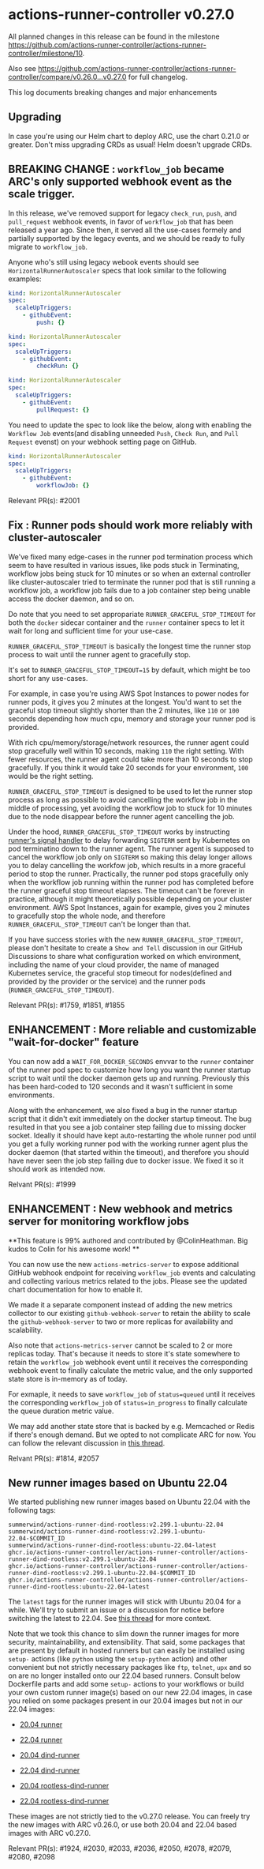 # actions-runner-controller v0.27.0

All planned changes in this release can be found in the milestone https://github.com/actions-runner-controller/actions-runner-controller/milestone/10.

Also see https://github.com/actions-runner-controller/actions-runner-controller/compare/v0.26.0...v0.27.0 for full changelog.

This log documents breaking changes and major enhancements

## Upgrading

In case you're using our Helm chart to deploy ARC, use the chart 0.21.0 or greater. Don't miss upgrading CRDs as usual! Helm doesn't upgrade CRDs.

## BREAKING CHANGE : `workflow_job` became ARC's only supported webhook event as the scale trigger.

In this release, we've removed support for legacy `check_run`, `push`, and `pull_request` webhook events, in favor of `workflow_job` that has been released a year ago. Since then, it served all the use-cases formely and partially supported by the legacy events, and we should be ready to fully migrate to `workflow_job`.

Anyone who's still using legacy webook events should see `HorizontalRunnerAutoscaler` specs that look similar to the following examples:

```yaml
kind: HorizontalRunnerAutoscaler
spec:
  scaleUpTriggers:
    - githubEvent:
        push: {}
```

```yaml
kind: HorizontalRunnerAutoscaler
spec:
  scaleUpTriggers:
    - githubEvent:
        checkRun: {}
```

```yaml
kind: HorizontalRunnerAutoscaler
spec:
  scaleUpTriggers:
    - githubEvent:
        pullRequest: {}
```

You need to update the spec to look like the below, along with enabling the `Workflow Job` events(and disabling unneeded `Push`, `Check Run`, and `Pull Request` evenst) on your webhook setting page on GitHub.

```yaml
kind: HorizontalRunnerAutoscaler
spec:
  scaleUpTriggers:
    - githubEvent:
        workflowJob: {}
```

Relevant PR(s): #2001

## Fix : Runner pods should work more reliably with cluster-autoscaler

We've fixed many edge-cases in the runner pod termination process which seem to have resulted in various issues, like pods stuck in Terminating, workflow jobs being stuck for 10 minutes or so when an external controller like cluster-autoscaler tried to terminate the runner pod that is still running a workflow job, a workflow job fails due to a job container step being unable access the docker daemon, and so on.

Do note that you need to set appropariate `RUNNER_GRACEFUL_STOP_TIMEOUT` for both the `docker` sidecar container and the `runner` container specs to let it wait for long and sufficient time for your use-case.

`RUNNER_GRACEFUL_STOP_TIMEOUT` is basically the longest time the runner stop process to wait until the runner agent to gracefully stop.

It's set to `RUNNER_GRACEFUL_STOP_TIMEOUT=15` by default, which might be too short for any use-cases.

For example, in case you're using AWS Spot Instances to power nodes for runner pods, it gives you 2 minutes at the longest. You'd want to set the graceful stop timeout slightly shorter than the 2 minutes, like `110` or `100` seconds depending how much cpu, memory and storage your runner pod is provided.

With rich cpu/memory/storage/network resources, the runner agent could stop gracefully well within 10 seconds, making `110` the right setting. With fewer resources, the runner agent could take more than 10 seconds to stop gracefully. If you think it would take 20 seconds for your environment, `100` would be the right setting.

`RUNNER_GRACEFUL_STOP_TIMEOUT` is designed to be used to let the runner stop process as long as possible to avoid cancelling the workflow job in the middle of processing, yet avoiding the workflow job to stuck for 10 minutes due to the node disappear before the runner agent cancelling the job.

Under the hood, `RUNNER_GRACEFUL_STOP_TIMEOUT` works by instructing [runner's signal handler](https://github.com/actions-runner-controller/actions-runner-controller/blob/master/runner/graceful-stop.sh#L7) to delay forwarding `SIGTERM` sent by Kubernetes on pod terminatino down to the runner agent. The runner agent is supposed to cancel the workflow job only on `SIGTERM` so making this delay longer allows you to delay cancelling the workfow job, which results in a more graceful period to stop the runner. Practically, the runner pod stops gracefully only when the workflow job running within the runner pod has completed before the runner graceful stop timeout elapses. The timeout can't be forever in practice, although it might theoretically possible depending on your cluster environment. AWS Spot Instances, again for example, gives you 2 minutes to gracefully stop the whole node, and therefore `RUNNER_GRACEFUL_STOP_TIMEOUT` can't be longer than that.

If you have success stories with the new `RUNNER_GRACEFUL_STOP_TIMEOUT`, please don't hesitate to create a `Show and Tell` discussion in our GitHub Discussions to share what configuration worked on which environment, including the name of your cloud provider, the name of managed Kubernetes service, the graceful stop timeout for nodes(defined and provided by the provider or the service) and the runner pods (`RUNNER_GRACEFUL_STOP_TIMEOUT`).

Relevant PR(s): #1759, #1851, #1855

## ENHANCEMENT : More reliable and customizable "wait-for-docker" feature

You can now add a `WAIT_FOR_DOCKER_SECONDS` envvar to the `runner` container of the runner pod spec to customize how long you want the runner startup script to wait until the docker daemon gets up and running. Previously this has been hard-coded to 120 seconds and it wasn't sufficient in some environments.

Along with the enhancement, we also fixed a bug in the runner startup script that it didn't exit immediately on the docker startup timeout.
The bug resulted in that you see a job container step failing due to missing docker socket. Ideally it should have kept auto-restarting the whole runner pod until you get a fully working runner pod with the working runner agent plus the docker daemon (that started within the timeout), and therefore you should have never seen the job step failing due to docker issue.
We fixed it so it should work as intended now.

Relvant PR(s): #1999

## ENHANCEMENT : New webhook and metrics server for monitoring workflow jobs

**This feature is 99% authored and contributed by @ColinHeathman. Big kudos to Colin for his awesome work! **

You can now use the new `actions-metrics-server` to expose additional GitHub webhook endpoint for receiving `workflow_job` events and calculating and collecting various metrics related to the jobs. Please see the updated chart documentation for how to enable it.

We made it a separate component instead of adding the new metrics collector to our existing `github-webhook-server` to retain the ability to scale the `github-webhook-server` to two or more replicas for availability and scalability.

Also note that `actions-metrics-server` cannot be scaled to 2 or more replicas today.
That's because it needs to store it's state somewhere to retain the `workflow_job` webhook event until it receives the corresponding webhook event to finally calculate the metric value, and the only supported state store is in-memory as of today.

For exmaple, it needs to save `workflow_job` of `status=queued` until it receives the corresponding `workflow_job` of `status=in_progress` to finally calculate the queue duration metric value.

We may add another state store that is backed by e.g. Memcached or Redis if there's enough demand. But we opted to not complicate ARC for now. You can follow the relevant discussion in [this thread](https://github.com/actions-runner-controller/actions-runner-controller/pull/1814#discussion_r974758924).

Relvant PR(s): #1814, #2057

## New runner images based on Ubuntu 22.04

We started publishing new runner images based on Ubuntu 22.04 with the following tags:

```
summerwind/actions-runner-dind-rootless:v2.299.1-ubuntu-22.04
summerwind/actions-runner-dind-rootless:v2.299.1-ubuntu-22.04-$COMMIT_ID
summerwind/actions-runner-dind-rootless:ubuntu-22.04-latest
ghcr.io/actions-runner-controller/actions-runner-controller/actions-runner-dind-rootless:v2.299.1-ubuntu-22.04
ghcr.io/actions-runner-controller/actions-runner-controller/actions-runner-dind-rootless:v2.299.1-ubuntu-22.04-$COMMIT_ID
ghcr.io/actions-runner-controller/actions-runner-controller/actions-runner-dind-rootless:ubuntu-22.04-latest
```

The `latest` tags for the runner images will stick with Ubuntu 20.04 for a while. We'll try to submit an issue or a discussion for notice before switching the latest to 22.04. See [this thread](https://github.com/actions/actions-runner-controller/pull/2036#discussion_r1032856803) for more context.

Note that we took this chance to slim down the runner images for more security, maintainability, and extensibility. That said, some packages that are present by default in hosted runners but can easily be installed using `setup-` actions (like `python` using the `setup-python` action) and other convenient but not strictly necessary packages like `ftp`, `telnet`,  `upx` and so on are no longer installed onto our 22.04 based runners. Consult below Dockerfile parts and add some `setup-` actions to your workflows or build your own custom runner image(s) based on our new 22.04 images, in case you relied on some packages present in our 20.04 images but not in our 22.04 images:

- [20.04 runner](https://github.com/actions/actions-runner-controller/blob/master/runner/actions-runner.ubuntu-20.04.dockerfile#L17-L51)
- [22.04 runner](https://github.com/actions/actions-runner-controller/blob/master/runner/actions-runner.ubuntu-22.04.dockerfile#L15-L28)

- [20.04 dind-runner](https://github.com/actions/actions-runner-controller/blob/master/runner/actions-runner-dind.ubuntu-20.04.dockerfile#L17-L51)
- [22.04 dind-runner](https://github.com/actions/actions-runner-controller/blob/master/runner/actions-runner-dind.ubuntu-22.04.dockerfile#L15-L30)

- [20.04 rootless-dind-runner](https://github.com/actions/actions-runner-controller/blob/master/runner/actions-runner-dind-rootless.ubuntu-20.04.dockerfile#L19-L54)
- [22.04 rootless-dind-runner](https://github.com/actions/actions-runner-controller/blob/master/runner/actions-runner-dind-rootless.ubuntu-22.04.dockerfile#L18-L33)

These images are not strictly tied to the v0.27.0 release. You can freely try the new images with ARC v0.26.0, or use both 20.04 and 22.04 based images with ARC v0.27.0.

Relevant PR(s): #1924, #2030, #2033, #2036, #2050, #2078, #2079, #2080, #2098
